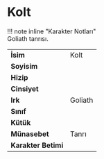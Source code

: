 # Kolt   
  
  
!!! note inline "Karakter Notları"  
	Goliath tanrısı.  
  
  
<table><tr><td><b>İsim</b></td><td>Kolt</td></tr>  
<tr><td><b>Soyisim</b></td><td></td></tr>  
<tr><td><b>Hizip</b></td><td></td></tr>  
<tr><td><b>Cinsiyet</b></td><td></td></tr>  
<tr><td><b>Irk</b></td><td>Goliath</td></tr>  
<tr><td><b>Sınıf</b></td><td></td></tr>  
<tr><td><b>Kütük</b></td><td></td></tr>  
<tr><td><b>Münasebet</b></td><td>Tanrı</td></tr>  
<tr><td><b>Karakter Betimi</b></td><td></td></tr>  
</table>